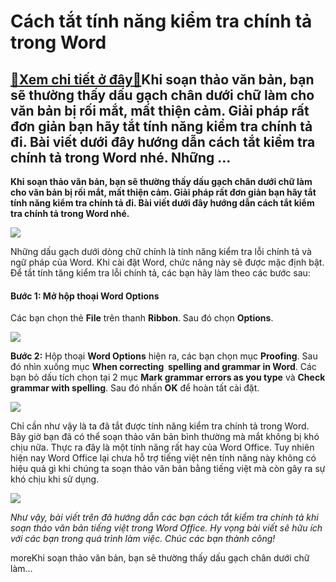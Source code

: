 Cách tắt tính năng kiểm tra chính tả trong Word
===============================================

[:gift:Xem chi tiết ở đây:gift:](https://hddtvn.com/cach-tat-tinh-nang-kiem-tra-chinh-ta-trong-word/)Khi soạn thảo văn bản, bạn sẽ thường thấy dấu gạch chân dưới chữ làm cho văn bản bị rối mắt, mất thiện cảm. Giải pháp rất đơn giản bạn hãy tắt tính năng kiểm tra chính tả đi. Bài viết dưới đây hướng dẫn cách tắt kiểm tra chính tả trong Word nhé. Những …
-------------------------------------------------------------------------------------------------------------------------------------------------------------------------------------------------------------------------------------------------------------

**Khi soạn thảo văn bản, bạn sẽ thường thấy dấu gạch chân dưới chữ làm cho văn bản bị rối mắt, mất thiện cảm. Giải pháp rất đơn giản bạn hãy tắt tính năng kiểm tra chính tả đi. Bài viết dưới đây hướng dẫn cách tắt kiểm tra chính tả trong Word nhé.**


![](https://hddtvn.com/wp-content/uploads/2021/01/fqf4NHi.png)


Những dấu gạch dưới dòng chữ chính là tính năng kiểm tra lỗi chính tả và ngữ pháp của Word. Khi cài đặt Word, chức năng này sẽ được mặc định bật. Để tắt tính tăng kiểm tra lỗi chính tả, các bạn hãy làm theo các bước sau:


#### **Bước 1: Mở hộp thoại Word Options**


Các bạn chọn thẻ **File** trên thanh **Ribbon**. Sau đó chọn **Options**.


![](https://hddtvn.com/wp-content/uploads/2021/01/33kixUn.png)


**Bước 2:** Hộp thoại **Word Options** hiện ra, các bạn chọn mục **Proofing**. Sau đó nhìn xuống mục **When correcting  spelling and grammar in Word**. Các bạn bỏ dấu tích chọn tại 2 mục **Mark grammar errors as you type** và **Check grammar with spelling**. Sau đó nhấn **OK** để hoàn tất cài đặt.


![](https://hddtvn.com/wp-content/uploads/2021/01/ucxIHVV.png)


Chỉ cần như vậy là ta đã tắt được tính năng kiểm tra chính tả trong Word. Bây giờ bạn đã có thể soạn thảo văn bản bình thường mà mắt không bị khó chịu nữa. Thực ra đây là một tính năng rất hay của Word Office. Tuy nhiên hiện nay Word Office lại chưa hỗ trợ tiếng việt nên tính năng này không có hiệu quả gì khi chúng ta soạn thảo văn bản bằng tiếng việt mà còn gây ra sự khó chịu khi sử dụng.


![](https://hddtvn.com/wp-content/uploads/2021/01/rrj1sME.png)


*Như vậy, bài viết trên đã hướng dẫn các bạn cách tắt kiểm tra chính tả khi soạn thảo văn bản tiếng việt trong Word Office. Hy vọng bài viết sẽ hữu ích với các bạn trong quá trình làm việc. Chúc các bạn thành công!*


moreKhi soạn thảo văn bản, bạn sẽ thường thấy dấu gạch chân dưới chữ làm…


